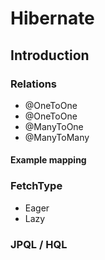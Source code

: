 # Hibernate
## Introduction

### Relations

- @OneToOne 
- @OneToOne 
- @ManyToOne 
- @ManyToMany

#### Example mapping 

### FetchType 

- Eager
- Lazy

### JPQL / HQL